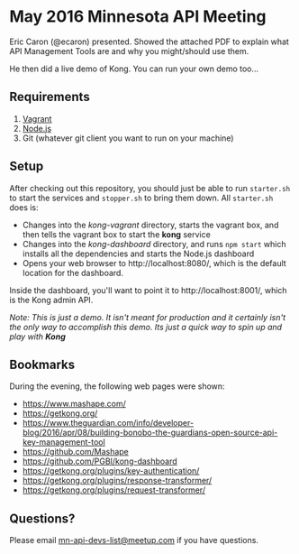 # May 2016 Minnesota API Meeting

Eric Caron (@ecaron) presented. Showed the attached PDF to explain what API Management Tools are and why you might/should use them.

He then did a live demo of Kong. You can run your own demo too...

## Requirements

1. [Vagrant](https://www.vagrantup.com/)
2. [Node.js](https://nodejs.org)
3. Git (whatever git client you want to run on your machine)

## Setup

After checking out this repository, you should just be able to run `starter.sh` to start the services and `stopper.sh` to bring them down. All `starter.sh` does is:
* Changes into the _kong-vagrant_ directory, starts the vagrant box, and then tells the vagrant box to start the **kong** service
* Changes into the _kong-dashboard_ directory, and runs `npm start` which installs all the dependencies and starts the Node.js dashboard
* Opens your web browser to http://localhost:8080/, which is the default location for the dashboard.

Inside the dashboard, you'll want to point it to http://localhost:8001/, which is the Kong admin API.

*Note: This is just a demo. It isn't meant for production and it certainly isn't the only way to accomplish this demo. Its just a quick way to spin up and play with **Kong***

## Bookmarks

During the evening, the following web pages were shown:
* https://www.mashape.com/
* https://getkong.org/
* https://www.theguardian.com/info/developer-blog/2016/apr/08/building-bonobo-the-guardians-open-source-api-key-management-tool
* https://github.com/Mashape
* https://github.com/PGBI/kong-dashboard
* https://getkong.org/plugins/key-authentication/
* https://getkong.org/plugins/response-transformer/
* https://getkong.org/plugins/request-transformer/

## Questions?

Please email mn-api-devs-list@meetup.com if you have questions.
